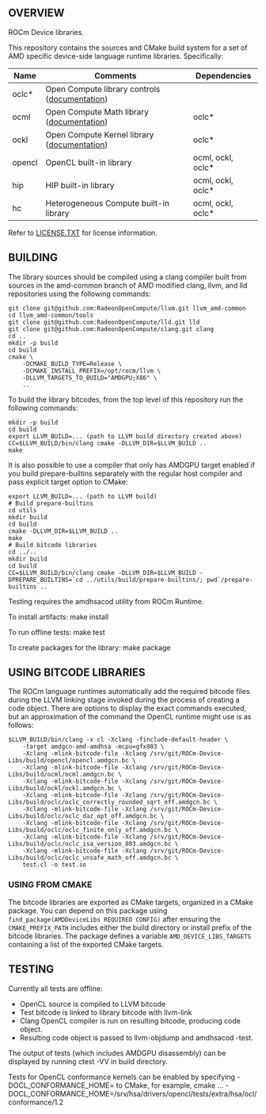 ## OVERVIEW

ROCm Device libraries.

This repository contains the sources and CMake build system for a
set of AMD specific device-side language runtime libraries.  Specifically:

| **Name** | **Comments** | **Dependencies** |
| --- | --- | --- |
| oclc* | Open Compute library controls ([documentation](doc/OCML.md#controls)) | |
| ocml | Open Compute Math library ([documentation](doc/OCML.md)) | oclc* |
| ockl | Open Compute Kernel library ([documentation](doc/OCKL.md)) | oclc* |
| opencl | OpenCL built-in library | ocml, ockl, oclc* |
| hip | HIP built-in library | ocml, ockl, oclc* |
| hc | Heterogeneous Compute built-in library | ocml, ockl, oclc* |

Refer to [LICENSE.TXT](LICENSE.TXT) for license information.

## BUILDING

The library sources should be compiled using a clang compiler built from
sources in the amd-common branch of AMD modified clang, llvm, and lld repositories
using the following commands:

    git clone git@github.com:RadeonOpenCompute/llvm.git llvm_amd-common
    cd llvm_amd-common/tools
    git clone git@github.com:RadeonOpenCompute/lld.git lld
    git clone git@github.com:RadeonOpenCompute/clang.git clang
    cd ..
    mkdir -p build
    cd build
    cmake \
        -DCMAKE_BUILD_TYPE=Release \
        -DCMAKE_INSTALL_PREFIX=/opt/rocm/llvm \
        -DLLVM_TARGETS_TO_BUILD="AMDGPU;X86" \
        ..


To build the library bitcodes, from the top level of this repository
run the following commands:

    mkdir -p build
    cd build
    export LLVM_BUILD=... (path to LLVM build directory created above)
    CC=$LLVM_BUILD/bin/clang cmake -DLLVM_DIR=$LLVM_BUILD ..
    make

It is also possible to use a compiler that only has AMDGPU target enabled if you build prepare-builtins separately
with the regular host compiler and pass explicit target option to CMake:

    export LLVM_BUILD=... (path to LLVM build)
    # Build prepare-builtins
    cd utils
    mkdir build
    cd build
    cmake -DLLVM_DIR=$LLVM_BUILD ..
    make
    # Build bitcode libraries
    cd ../..
    mkdir build
    cd build
    CC=$LLVM_BUILD/bin/clang cmake -DLLVM_DIR=$LLVM_BUILD -DPREPARE_BUILTINS=`cd ../utils/build/prepare-builtins/; pwd`/prepare-builtins ..

Testing requires the amdhsacod utility from ROCm Runtime.

To install artifacts:
    make install

To run offline tests:
    make test

To create packages for the library:
   make package

## USING BITCODE LIBRARIES
 
The ROCm language runtimes automatically add the required bitcode files during the
LLVM linking stage invoked during the process of creating a code object.  There are options
to display the exact commands executed, but an approximation of the command the OpenCL
runtime might use is as follows:

    $LLVM_BUILD/bin/clang -x cl -Xclang -finclude-default-header \
        -target amdgcn-amd-amdhsa -mcpu=gfx803 \
        -Xclang -mlink-bitcode-file -Xclang /srv/git/ROCm-Device-Libs/build/opencl/opencl.amdgcn.bc \
        -Xclang -mlink-bitcode-file -Xclang /srv/git/ROCm-Device-Libs/build/ocml/ocml.amdgcn.bc \
        -Xclang -mlink-bitcode-file -Xclang /srv/git/ROCm-Device-Libs/build/ockl/ockl.amdgcn.bc \
        -Xclang -mlink-bitcode-file -Xclang /srv/git/ROCm-Device-Libs/build/oclc/oclc_correctly_rounded_sqrt_off.amdgcn.bc \
        -Xclang -mlink-bitcode-file -Xclang /srv/git/ROCm-Device-Libs/build/oclc/oclc_daz_opt_off.amdgcn.bc \
        -Xclang -mlink-bitcode-file -Xclang /srv/git/ROCm-Device-Libs/build/oclc/oclc_finite_only_off.amdgcn.bc \
        -Xclang -mlink-bitcode-file -Xclang /srv/git/ROCm-Device-Libs/build/oclc/oclc_isa_version_803.amdgcn.bc \
        -Xclang -mlink-bitcode-file -Xclang /srv/git/ROCm-Device-Libs/build/oclc/oclc_unsafe_math_off.amdgcn.bc \
        test.cl -o test.so

### USING FROM CMAKE

The bitcode libraries are exported as CMake targets, organized in a CMake
package. You can depend on this package using
`find_package(AMDDeviceLibs REQUIRED CONFIG)` after ensuring the
`CMAKE_PREFIX_PATH` includes either the build directory or install prefix of
the bitcode libraries. The package defines a variable
`AMD_DEVICE_LIBS_TARGETS` containing a list of the exported CMake
targets.

## TESTING

Currently all tests are offline:
 * OpenCL source is compiled to LLVM bitcode
 * Test bitcode is linked to library bitcode with llvm-link
 * Clang OpenCL compiler is run on resulting bitcode, producing code object.
 * Resulting code object is passed to llvm-objdump and amdhsacod -test.

The output of tests (which includes AMDGPU disassembly) can be displayed by running ctest -VV in build directory.

Tests for OpenCL conformance kernels can be enabled by specifying -DOCL_CONFORMANCE_HOME=<path> to CMake, for example,
  cmake ... -DOCL_CONFORMANCE_HOME=/srv/hsa/drivers/opencl/tests/extra/hsa/ocl/conformance/1.2
